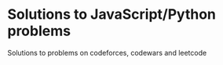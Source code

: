  # Solutions to JavaScript/Python problems #

 Solutions to problems on codeforces, codewars and leetcode

